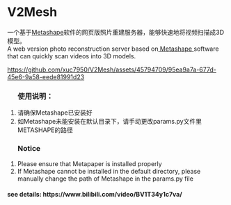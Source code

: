 # V2Mesh
一个基于<a href="https://www.agisoft.cn/">Metashape</a>软件的网页版照片重建服务器，能够快速地将视频扫描成3D模型。
<br/>
A web version photo reconstruction server based on<a href="https://www.agisoft.cn/"> Metashape </a>software that can quickly scan videos into 3D models.

https://github.com/xuc7950/V2Mesh/assets/45794709/95ea9a7a-677d-45e6-9a58-eede81991d23

<ol>
<h3>使用说明：</h3>
<li>请确保Metashape已安装好</li>
<li>如Metashape未能安装在默认目录下，请手动更改params.py文件里METASHAPE的路径</li>
</ol>
<ol>
<h3>Notice</h3>
<li>Please ensure that Metapaper is installed properly</li>
<li>If Metashape cannot be installed in the default directory, please manually change the path of Metashape in the params.py file</li>
</ol>

<h4>
  see details: https://www.bilibili.com/video/BV1T34y1c7va/
</h4>
